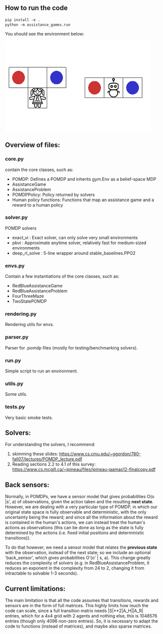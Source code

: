 ## How to run the code

```
pip install -e .
python -m assistance_games.run
```

You should see the environment below:

![RedBlueAssistanceProblem](docs/redblue1.gif)


## Overview of files:

### core.py
contain the core classes, such as:
  * POMDP: Defines a POMDP and inherits gym.Env as a belief-space MDP
  * AssistanceGame
  * AssistanceProblem
  * POMDPPolicy: Policy returned by solvers
  * Human policy functions: Functions that map an assistance game and a reward to a human policy
### solver.py
POMDP solvers
  * exact\_vi : Exact solver, can only solve very small environments
  * pbvi : Approximate anytime solver, relatively fast for medium-sized environments
  * deep\_rl\_solve : 5-line wrapper around stable\_baselines.PPO2
### envs.py
Contain a few instantiations of the core classes, such as:
  * RedBlueAssistanceGame
  * RedBlueAssistanceProblem
  * FourThreeMaze
  * TwoStatePOMDP
### rendering.py
Rendering utils for envs.
### parser.py
Parser for .pomdp files (mostly for testing/benchmarking solvers).
### run.py
Simple script to run an environment.
### utils.py
Some utils.
### tests.py
Very basic smoke tests.

## Solvers:
For understanding the solvers, I recommend:
1.  skimming these slides: https://www.cs.cmu.edu/~ggordon/780-fall07/lectures/POMDP_lecture.pdf
2.  Reading sections 2.2 to 4.1 of this survey: https://www.cs.mcgill.ca/~jpineau/files/jpineau-jaamas12-finalcopy.pdf


## Back sensors:

Normally, in POMDPs, we have a sensor model that gives probabilities O(o |s', a) of observations, given the action taken and the resulting **next state**. However, we are dealing with a very particular type of POMDP, in which our original state space is fully observable and deterministic, with the only uncertainty being the reward; and since all the information about the reward is contained in the human's actions, we can instead treat the human's actions as observations (this can be done as long as the state is fully determined by the actions (i.e. fixed initial positions and deterministic transitions)).

To do that however, we need a sensor model that relates the **previous state** with the observation, instead of the next state; so we include an optional 'back_sensor', which gives probabilities O'(o' | s, a). This change greatly reduces the complexity of solvers (e.g. in RedBlueAssistanceProblem, it reduces an exponent in the complexity from 24 to 2, changing it from intractable to solvable 1-3 seconds).


## Current limitations:

The main limitation is that all the code assumes that transitions, rewards and sensors are in the form of full matrices. This highly limits how much the code can scale, since a full transition matrix needs |S|**2|A_H||A_R| entries, which for a 4x4 grid with 2 agents and nothing else, this is 1048576 entries (though only 4096 non-zero entries). So, it is necessary to adapt the code to functions (instead of matrices), and maybe also sparse matrices.

